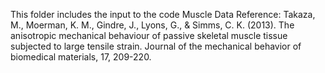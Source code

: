 This folder includes the input to the code
Muscle Data Reference:
Takaza, M., Moerman, K. M., Gindre, J., Lyons, G., & Simms, C. K. (2013). The anisotropic mechanical behaviour of passive skeletal muscle tissue subjected to large tensile strain. Journal of the mechanical behavior of biomedical materials, 17, 209-220.
